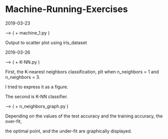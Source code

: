 # Machine-Running-Exercises

2019-03-23

--> ( + machine_1.py ) 

Output to scatter plot using iris_dataset

2019-03-26

--> ( + K-NN.py ) 

First, the K-nearest neighbors classification, plt when n_neighbors = 1 and n_neighbors = 3.

I tried to express it as a figure.

The second is K-NN classifier.


--> ( + n_neighbors_graph.py ) 

Depending on the values of the test accuracy and the training accuracy, the over-fit, 

the optimal point, and the under-fit are graphically displayed.
